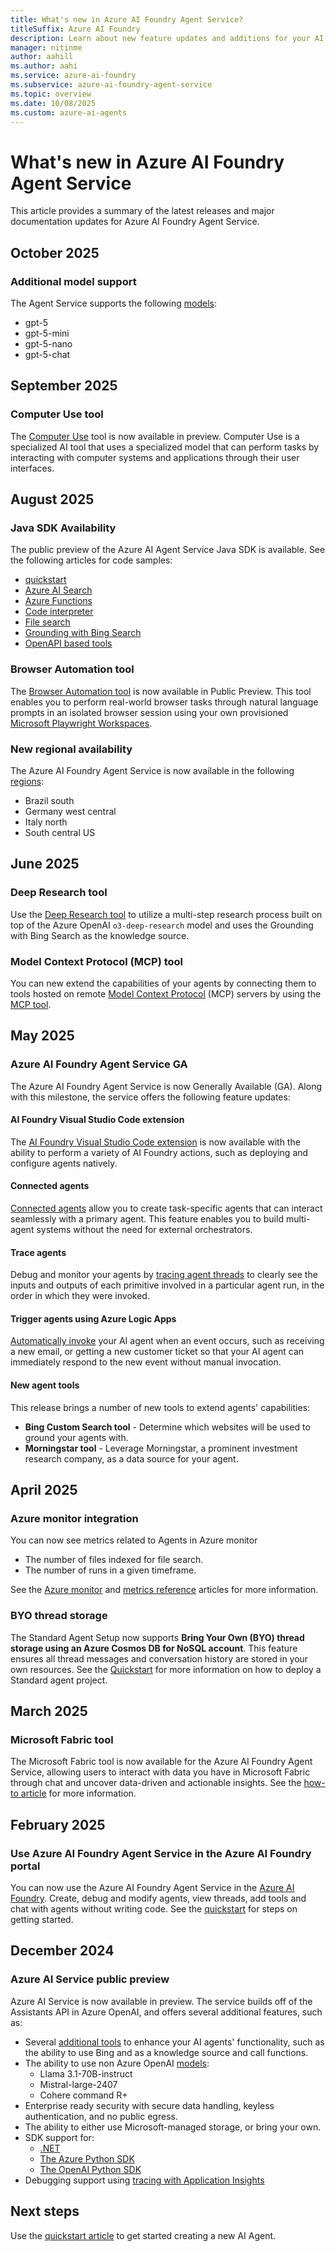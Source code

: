 ```yaml
---
title: What's new in Azure AI Foundry Agent Service?
titleSuffix: Azure AI Foundry
description: Learn about new feature updates and additions for your AI Agents.
manager: nitinme
author: aahill
ms.author: aahi
ms.service: azure-ai-foundry
ms.subservice: azure-ai-foundry-agent-service
ms.topic: overview
ms.date: 10/08/2025
ms.custom: azure-ai-agents
---
```


# What's new in Azure AI Foundry Agent Service

This article provides a summary of the latest releases and major documentation updates for Azure AI Foundry Agent Service.

## October 2025

### Additional model support

The Agent Service supports the following [models](./concepts/model-region-support.md):
* gpt-5
* gpt-5-mini
* gpt-5-nano
* gpt-5-chat


## September 2025

### Computer Use tool

The [Computer Use](./how-to/tools/computer-use.md) tool is now available in preview. Computer Use is a specialized AI tool that uses a specialized model that can perform tasks by interacting with computer systems and applications through their user interfaces.

## August 2025

### Java SDK Availability

The public preview of the Azure AI Agent Service Java SDK is available. See the following articles for code samples:

* [quickstart](./quickstart.md?pivots=programming-language-java)
* [Azure AI Search](./how-to/tools/azure-ai-search-samples.md?pivots=java)
* [Azure Functions](./how-to/tools/azure-functions-samples.md?pivots=java) 
* [Code interpreter](./how-to/tools/code-interpreter-samples.md?pivots=java) 
* [File search](./how-to/tools/file-search-upload-files.md?pivots=java)
* [Grounding with Bing Search](./how-to/tools/bing-code-samples.md?pivots=java)
* [OpenAPI based tools](./how-to/tools/openapi-spec-samples.md?pivots=java)

### Browser Automation tool

The [Browser Automation tool](./how-to/tools/browser-automation.md) is now available in Public Preview. This tool enables you to perform real-world browser tasks through natural language prompts in an isolated browser session using your own provisioned [Microsoft Playwright Workspaces](/azure/playwright-testing/overview-what-is-microsoft-playwright-testing).

### New regional availability

The Azure AI Foundry Agent Service is now available in the following [regions](./concepts/model-region-support.md#available-models):
* Brazil south
* Germany west central
* Italy north
* South central US
## June 2025

### Deep Research tool

Use the [Deep Research tool](./how-to/tools/deep-research.md) to utilize a multi-step research process built on top of the Azure OpenAI `o3-deep-research` model and uses the Grounding with Bing Search as the knowledge source.

### Model Context Protocol (MCP) tool

You can new extend the capabilities of your agents by connecting them to tools hosted on remote [Model Context Protocol](https://modelcontextprotocol.io/introduction) (MCP) servers by using the [MCP tool](./how-to/tools/model-context-protocol.md). 

## May 2025

### Azure AI Foundry Agent Service GA

The Azure AI Foundry Agent Service is now Generally Available (GA). Along with this milestone, the service offers the following feature updates:

#### AI Foundry Visual Studio Code extension

The [AI Foundry Visual Studio Code extension](../../ai-foundry/how-to/develop/vs-code-agents.md?context=/azure/ai-services/agents/context/context) is now available with the ability to perform a variety of AI Foundry actions, such as deploying and configure agents natively.

#### Connected agents

[Connected agents](how-to\connected-agents.md) allow you to create task-specific agents that can interact seamlessly with a primary agent. This feature enables you to build multi-agent systems without the need for external orchestrators.

#### Trace agents

Debug and monitor your agents by [tracing agent threads](../how-to/develop/trace-agents-sdk.md) to clearly see the inputs and outputs of each primitive involved in a particular agent run, in the order in which they were invoked. 

#### Trigger agents using Azure Logic Apps 

[Automatically invoke](how-to\triggers.md) your AI agent when an event occurs, such as receiving a new email, or getting a new customer ticket so that your AI agent can immediately respond to the new event without manual invocation.

#### New agent tools

This release brings a number of new tools to extend agents' capabilities:

* **Bing Custom Search tool** - Determine which websites will be used to ground your agents with. 
* **Morningstar tool** - Leverage Morningstar, a prominent investment research company, as a data source for your agent. 

## April 2025

### Azure monitor integration

You can now see metrics related to Agents in Azure monitor
* The number of files indexed for file search.
* The number of runs in a given timeframe.

See the [Azure monitor](./how-to/metrics.md) and [metrics reference](./reference/monitor-service.md) articles for more information.

### BYO thread storage
The Standard Agent Setup now supports **Bring Your Own (BYO) thread storage using an Azure Cosmos DB for NoSQL account**. This feature ensures all thread messages and conversation history are stored in your own resources. See the [Quickstart](quickstart.md) for more information on how to deploy a Standard agent project.


## March 2025

### Microsoft Fabric tool

The Microsoft Fabric tool is now available for the Azure AI Foundry Agent Service, allowing users to interact with data you have in Microsoft Fabric through chat and uncover data-driven and actionable insights. See the [how-to article](how-to\tools\fabric.md) for more information.

## February 2025

### Use Azure AI Foundry Agent Service in the Azure AI Foundry portal

You can now use the Azure AI Foundry Agent Service in the [Azure AI Foundry](https://ai.azure.com/?cid=learnDocs). Create, debug and modify agents, view threads, add tools and chat with agents without writing code. See the [quickstart](quickstart.md?pivots=ai-foundry) for steps on getting started. 

## December 2024

### Azure AI Service public preview

Azure AI Service is now available in preview. The service builds off of the Assistants API in Azure OpenAI, and offers several additional features, such as:

* Several [additional tools](how-to\tools\overview.md) to enhance your AI agents' functionality, such as the ability to use Bing and as a knowledge source and call functions. 
* The ability to use non Azure OpenAI [models](concepts\model-region-support.md): 
    * Llama 3.1-70B-instruct
    * Mistral-large-2407    
    * Cohere command R+
* Enterprise ready security with secure data handling, keyless authentication, and no public egress.
* The ability to either use Microsoft-managed storage, or bring your own.
* SDK support for:
    * [.NET](quickstart.md?pivots=programming-language-csharp) 
    * [The Azure Python SDK](quickstart.md?pivots=programming-language-python-azure)  
    * [The OpenAI Python SDK](quickstart.md?pivots=programming-language-python-openai)   
* Debugging support using [tracing with Application Insights](../how-to/develop/trace-agents-sdk.md)

## Next steps

Use the [quickstart article](quickstart.md) to get started creating a new AI Agent.
